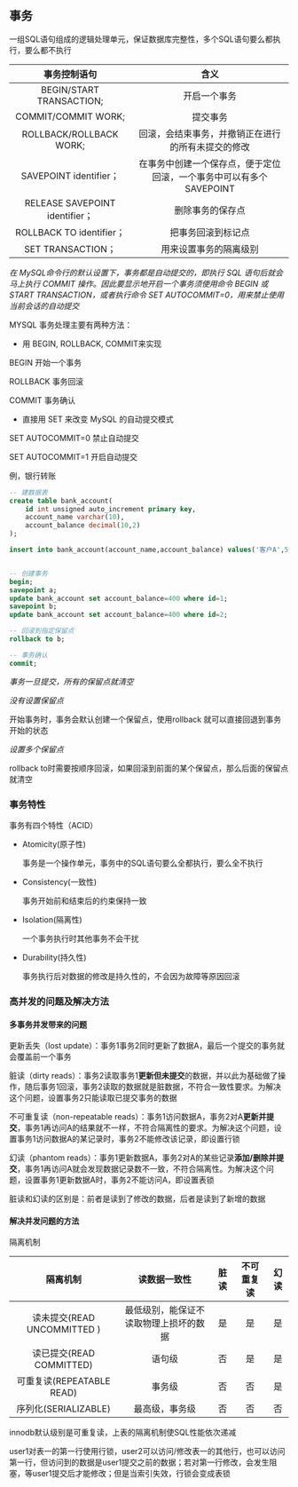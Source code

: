 ## 事务

一组SQL语句组成的逻辑处理单元，保证数据库完整性，多个SQL语句要么都执行，要么都不执行

|          事务控制语句          |                             含义                             |
| :----------------------------: | :----------------------------------------------------------: |
|    BEGIN/START TRANSACTION;    |                         开启一个事务                         |
|      COMMIT/COMMIT WORK;       |                           提交事务                           |
|    ROLLBACK/ROLLBACK WORK;     |      回滚，会结束事务，并撤销正在进行的所有未提交的修改      |
|     SAVEPOINT identifier；     | 在事务中创建一个保存点，便于定位回滚，一个事务中可以有多个SAVEPOINT |
| RELEASE SAVEPOINT identifier； |                       删除事务的保存点                       |
|    ROLLBACK TO identifier；    |                      把事务回滚到标记点                      |
|       SET TRANSACTION；        |                    用来设置事务的隔离级别                    |

*在 MySQL命令行的默认设置下，事务都是自动提交的，即执行 SQL 语句后就会马上执行 COMMIT 操作。因此要显示地开启一个事务须使用命令 BEGIN 或 START TRANSACTION，或者执行命令 SET AUTOCOMMIT=0，用来禁止使用当前会话的自动提交*

MYSQL 事务处理主要有两种方法：

- 用 BEGIN, ROLLBACK, COMMIT来实现

BEGIN 开始一个事务

ROLLBACK 事务回滚

COMMIT 事务确认

- 直接用 SET 来改变 MySQL 的自动提交模式

SET AUTOCOMMIT=0 禁止自动提交

SET AUTOCOMMIT=1 开启自动提交

例，银行转账

```sql
-- 建数据表
create table bank_account(
	id int unsigned auto_increment primary key,
    account_name varchar(10),
    account_balance decimal(10,2)
);

insert into bank_account(account_name,account_balance) values('客户A',500),('客户B',300);


-- 创建事务
begin; 
savepoint a;
update bank_account set account_balance=400 where id=1;
savepoint b;
update bank_account set account_balance=400 where id=2;

-- 回滚到指定保留点
rollback to b; 

-- 事务确认
commit;  
```

*事务一旦提交，所有的保留点就清空*

*没有设置保留点*

开始事务时，事务会默认创建一个保留点，使用rollback 就可以直接回退到事务开始的状态

*设置多个保留点*

rollback to时需要按顺序回滚，如果回滚到前面的某个保留点，那么后面的保留点就清空

### 事务特性

事务有四个特性（ACID）

- Atomicity(原子性)

  事务是一个操作单元，事务中的SQL语句要么全都执行，要么全不执行

- Consistency(一致性)

  事务开始前和结束后的约束保持一致

- Isolation(隔离性)

  一个事务执行时其他事务不会干扰

- Durability(持久性)

  事务执行后对数据的修改是持久性的，不会因为故障等原因回滚

### 高并发的问题及解决方法

#### 多事务并发带来的问题

更新丢失（lost update）：事务1事务2同时更新了数据A，最后一个提交的事务就会覆盖前一个事务

脏读（dirty reads）：事务2读取事务1**更新但未提交**的数据，并以此为基础做了操作，随后事务1回滚，事务2读取的数据就是脏数据，不符合一致性要求。为解决这个问题，设置事务2只能读取已提交事务的数据

不可重复读（non-repeatable reads）：事务1访问数据A，事务2对A**更新并提交**，事务1再访问A的结果就不一样，不符合隔离性的要求。为解决这个问题，设置事务1访问数据A的某记录时，事务2不能修改该记录，即设置行锁

幻读（phantom reads）：事务1更新数据A，事务2对A的某些记录**添加/删除并提交**，事务1再访问A就会发现数据记录数不一致，不符合隔离性。为解决这个问题，设置事务1更新数据A时，事务2不能访问A，即设置表锁

脏读和幻读的区别是：前者是读到了修改的数据，后者是读到了新增的数据

#### 解决并发问题的方法

隔离机制

|          隔离机制           |              读数据一致性              | 脏读 | 不可重复读 | 幻读 |
| :-------------------------: | :------------------------------------: | :--: | :--------: | :--: |
| 读未提交(READ UNCOMMITTED ) | 最低级别，能保证不读取物理上损坏的数据 |  是  |     是     |  是  |
|  读已提交(READ COMMITTED)   |                 语句级                 |  否  |     是     |  是  |
|  可重复读(REPEATABLE READ)  |                 事务级                 |  否  |     否     |  是  |
|    序列化(SERIALIZABLE)     |             最高级，事务级             |  否  |     否     |  否  |

innodb默认级别是可重复读，上表的隔离机制使SQL性能依次递减

user1对表一的第一行使用行锁，user2可以访问/修改表一的其他行，也可以访问第一行，但访问到的数据是user1提交之前的数据；若对第一行修改，会发生阻塞，等user1提交后才能修改；但是当索引失效，行锁会变成表锁

